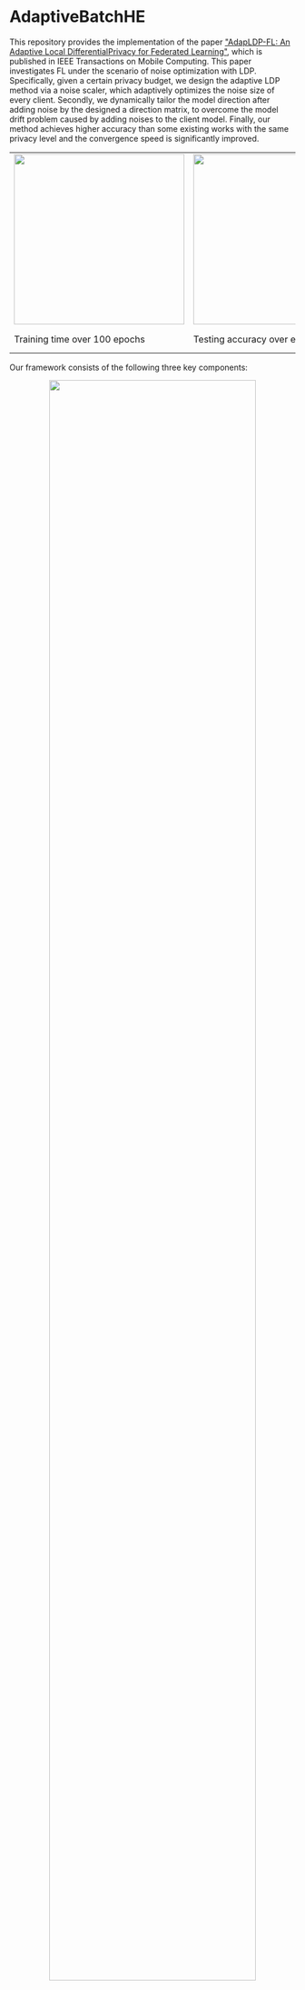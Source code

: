# AdaptiveBatchHE

<!-- start intro -->

This repository provides the implementation of the paper ["AdapLDP-FL: An Adaptive Local DifferentialPrivacy for Federated Learning"](https://10.1109/TMC.2024.3374789), which is published in IEEE Transactions on Mobile Computing. This paper investigates FL under the scenario of noise optimization with LDP. Specifically, given a certain privacy budget, we design the adaptive LDP method via a noise scaler, which adaptively optimizes the noise size of every client. Secondly, we dynamically tailor the model direction after adding noise by the designed a direction matrix, to overcome the model drift problem caused by adding noises to the client model. Finally, our method achieves higher accuracy than some existing works with the same privacy level and the convergence speed is significantly improved.

<table>
  <tr>
    <td width="25%"><img src="fig/non_iid_three_trainingtime.jpg" width="300"></td>
    <td width="25%"><img src="fig/non_iid_epochs_accuracy.jpg" width="300"></td>
    <td width="25%"><img src="fig/non_iid_communication_cost.jpg" width="300" ></td>
    <td width="25%"><img src="fig/batchencryption_epochs_accuracy.jpg" width="300"></td>
  </tr>
  <tr>
    <td width="25%">Training time over 100 epochs</td>
    <td width="25%">Testing accuracy over epochs</td>
    <td width="25%">Communication cost in one epoch</td>
    <td width="25%">Cost efficiency under various HE key sizes</td>
  </tr>
</table>


Our framework consists of the following three key components:

<p align="center">
<img src="fig/framework.jpg" align="center" width="85%"/>
</p>

<!-- end intro -->

## 1. Clustering of Clients based on Sparsity of CNNs

<!-- start sparsity -->

<p align="center">
<img src="fig/sparsity.jpg" align="center" width="40%"/>
</p>

The code in the folder [CNN Sparisty](https://github.com/liyan2015/AdaptiveBatchHE/tree/main/CNN%20Sparisty) is for determining the sparsity vectors of clients.

`federated_main.py` is the main function.

The input is the path of the dataset.

<!-- end sparsity -->

## 2. Selection of HE Key Size for Each Client based on Fuzzy Logic

<!-- start fuzzy -->

<p align="center">
<img src="fig/fuzzyworkflow.jpg" align="center" width="100%"/>
</p>

The code in the folder [fuzzy logic](https://github.com/liyan2015/AdaptiveBatchHE/tree/main/fuzzy%20logic) is for determining the HE key size of clients.

`fuzzy_logic_main.py` is the main function.

There are three inputs: `input_NS`, `input_TR`, and `input_CC`.

Their values are between 0 and 1.

<!-- end fuzzy -->

## 3. Accuracy-lossless Batch Encryption and Aggregation

<!-- start batch -->

<p align="center">
<img src="fig/batchencry_server_client.jpg" align="center" width="100%"/>
</p>

The code in the folder [batch encryption](https://github.com/liyan2015/AdaptiveBatchHE/tree/main/batch%20encryption) is for accuracy-lossless batch encryption and aggregation of model parameters for FL training.

`federated_experiment_main.py` is the main function.

The code needs a proper hyperparameter K to run correctly, of which reason has been explained with detail in the paper. The default K value is 4. For specific settings, please refer to the comments in the code.

<!-- end batch -->

## Prerequisites

To run the code, it needs some libraies:

- Python >= 3.8
- Pytorch >= 1.10
- torchvision >= 0.11
- phe >= 1.5
- skfuzzy >= 0.4

Our environment is shown in the file, named `environment.yaml`.

## Citing

<!-- start citation -->

If you use this repository, please cite:
```bibtex
@article{han2023adaptiveBatchHE,
  title={Adaptive Batch Homomorphic Encryption for Joint Federated Learning in Cross-Device Scenarios},
  author={Han, Junhao and Yan, Li},
  journal={IEEE Internet of Things Journal},
  volume={Early Access},
  year={2023},
  publisher={IEEE}
}
```

<!-- end citation -->



### Parameter List

**Datasets**: MNIST, Cifar-10, Fashion-MNIST

**Model**: CNN, MLP

You can run like this:

python main.py --dataset cifar --iid --model cnn --epochs 50 --frac 0.1 --dp_mechanism no_dp

### Laplace Mechanism
python main.py --dataset mnist --iid --model cnn --epochs 300 --frac 0.1 --dp_mechanism Laplace --dp_epsilon 5

### Gaussian Mechanism
python main.py --dataset mnist --iid --model cnn --epochs 50 --frac 0.1 --dp_mechanism Gaussian --dp_epsilon 10 --dp_delta 1e-5

  
